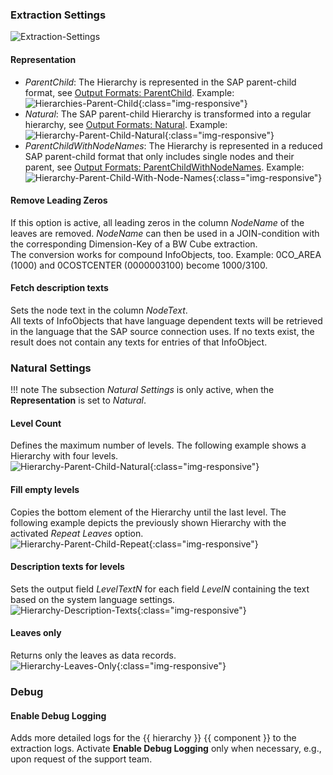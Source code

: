 

### Extraction Settings

![Extraction-Settings](../../assets/images/documentation/components/hierarchy/extraction-settings.png)

<!--- --8<-- [start:representation]-->

#### Representation

- *ParentChild*: The Hierarchy is represented in the SAP parent-child format, see [Output Formats: ParentChild](../hierarchy/output-format.md/#parentchild-format). Example:<br>
![Hierarchies-Parent-Child](../../assets/images/documentation/components/hierarchy/Hierarchy-Table-Output-Result.png){:class="img-responsive"}
- *Natural*: The SAP parent-child Hierarchy is transformed into a regular hierarchy, see [Output Formats: Natural](../hierarchy/output-format.md/#natural-format). Example:<br>
![Hierarchy-Parent-Child-Natural](../../assets/images/documentation/components/hierarchy/Hierarchy-Parent-Child-Natural.png){:class="img-responsive"}
- *ParentChildWithNodeNames*: The Hierarchy is represented in a reduced SAP parent-child format that only includes single nodes and their parent, see [Output Formats: ParentChildWithNodeNames](site:documentation/hierarchy/output-format/#parentchildwithnodenames-format). Example:<br>
![Hierarchy-Parent-Child-With-Node-Names](../../assets/images/documentation/components/hierarchy/Hierarchy-ParentChildWithNodes.png){:class="img-responsive"}

<!--- --8<-- [end:representation]-->

#### Remove Leading Zeros

If this option is active, all leading zeros in the column *NodeName* of the leaves are removed.
*NodeName* can then be used in a JOIN-condition with the corresponding Dimension-Key of a BW Cube extraction.<br>
The conversion works for compound InfoObjects, too. 
Example: 0CO_AREA (1000) and 0COSTCENTER (0000003100) become 1000/3100.

#### Fetch description texts

Sets the node text in the column *NodeText*. <br>
All texts of InfoObjects that have language dependent texts will be retrieved in the language that the SAP source connection uses. 
If no texts exist, the result does not contain any texts for entries of that InfoObject.

### Natural Settings

<!--- --8<-- [start:natural]-->

!!! note
	The subsection *Natural Settings* is only active, when the **Representation** is set to *Natural*.

#### Level Count
Defines the maximum number of levels. The following example shows a Hierarchy with four levels. <br>
![Hierarchy-Parent-Child-Natural](../../assets/images/documentation/components/hierarchy/Hierarchy-Parent-Child-Natural.png){:class="img-responsive"}

#### Fill empty levels
Copies the bottom element of the Hierarchy until the last level.
The following example depicts the previously shown Hierarchy with the activated *Repeat Leaves* option.<br>
![Hierarchy-Parent-Child-Repeat](../../assets/images/documentation/components/hierarchy/Hierarchy-Parent-Child-Repeat.png){:class="img-responsive"}

#### Description texts for levels
Sets the output field *LevelTextN* for each field *LevelN* containing the text based on the system language settings.<br>
![Hierarchy-Description-Texts](../../assets/images/documentation/components/hierarchy/Hierarchy-description-texts.png){:class="img-responsive"}

####  Leaves only
Returns only the leaves as data records.<br>
![Hierarchy-Leaves-Only](../../assets/images/documentation/components/hierarchy/Hierarchy-leaves-only.png){:class="img-responsive"}

<!--- --8<-- [end:natural]-->

### Debug

#### Enable Debug Logging
Adds more detailed logs for the {{ hierarchy }} {{ component }} to the extraction logs. 
Activate **Enable Debug Logging** only when necessary, e.g., upon request of the support team.
